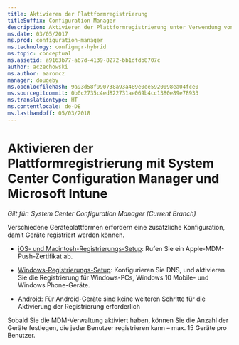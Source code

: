 ```yaml
---
title: Aktivieren der Plattformregistrierung
titleSuffix: Configuration Manager
description: Aktivieren der Plattformregistrierung unter Verwendung von System Center Configuration Manager und Microsoft Intune.
ms.date: 03/05/2017
ms.prod: configuration-manager
ms.technology: configmgr-hybrid
ms.topic: conceptual
ms.assetid: a9163b77-a67d-4139-8272-bb1dfdb8707c
author: aczechowski
ms.author: aaroncz
manager: dougeby
ms.openlocfilehash: 9a93d58f990738a93a489e0ee5920098ea04fce0
ms.sourcegitcommit: 0b0c2735c4ed822731ae069b4cc1380e89e78933
ms.translationtype: HT
ms.contentlocale: de-DE
ms.lasthandoff: 05/03/2018
---
```

# <a name="enable-platform-enrollment-with-system-center-configuration-manager-and-microsoft-intune"></a>Aktivieren der Plattformregistrierung mit System Center Configuration Manager und Microsoft Intune

*Gilt für: System Center Configuration Manager (Current Branch)*

Verschiedene Geräteplattformen erfordern eine zusätzliche Konfiguration, damit Geräte registriert werden können.
  - [iOS- und Macintosh-Registrierungs-Setup](enroll-hybrid-ios-mac.md): Rufen Sie ein Apple-MDM-Push-Zertifikat ab.

  - [Windows-Registrierungs-Setup](enroll-hybrid-windows.md): Konfigurieren Sie DNS, und aktivieren Sie die Registrierung für Windows-PCs, Windows 10 Mobile- und Windows Phone-Geräte.

  - [Android](enroll-hybrid-android.md): Für Android-Geräte sind keine weiteren Schritte für die Aktivierung der Registrierung erforderlich

Sobald Sie die MDM-Verwaltung aktiviert haben, können Sie die Anzahl der Geräte festlegen, die jeder Benutzer registrieren kann – max. 15 Geräte pro Benutzer.
